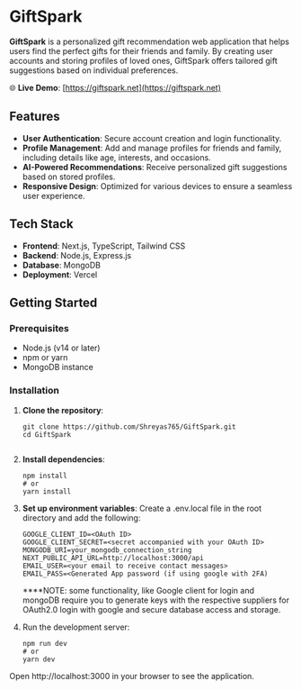 # GiftSpark

**GiftSpark** is a personalized gift recommendation web application that helps users find the perfect gifts for their friends and family. By creating user accounts and storing profiles of loved ones, GiftSpark offers tailored gift suggestions based on individual preferences.

🌐 **Live Demo**: [https://giftspark.net](https://giftspark.net)

## Features

- **User Authentication**: Secure account creation and login functionality.
- **Profile Management**: Add and manage profiles for friends and family, including details like age, interests, and occasions.
- **AI-Powered Recommendations**: Receive personalized gift suggestions based on stored profiles.
- **Responsive Design**: Optimized for various devices to ensure a seamless user experience.

## Tech Stack

- **Frontend**: Next.js, TypeScript, Tailwind CSS
- **Backend**: Node.js, Express.js
- **Database**: MongoDB
- **Deployment**: Vercel

## Getting Started

### Prerequisites

- Node.js (v14 or later)
- npm or yarn
- MongoDB instance

### Installation

1. **Clone the repository**:
   ```
   git clone https://github.com/Shreyas765/GiftSpark.git
   cd GiftSpark
  
2. **Install dependencies**:
   ```
   npm install
   # or
   yarn install
   ```
3. **Set up environment variables**:
   Create a .env.local file in the root directory and add the following:
   ```
   GOOGLE_CLIENT_ID=<OAuth ID>
   GOOGLE_CLIENT_SECRET=<secret accompanied with your OAuth ID>
   MONGODB_URI=your_mongodb_connection_string
   NEXT_PUBLIC_API_URL=http://localhost:3000/api
   EMAIL_USER=<your email to receive contact messages>
   EMAIL_PASS=<Generated App password (if using google with 2FA)
   ```
   ****NOTE: some functionality, like Google client for login and mongoDB require you to generate keys with the respective suppliers for OAuth2.0 login with google and secure database access and storage. 

5. Run the development server:
   ```
   npm run dev
   # or
   yarn dev
   ```
Open http://localhost:3000 in your browser to see the application.

